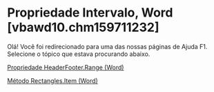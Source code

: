 
# Propriedade Intervalo, Word [vbawd10.chm159711232]

Olá! Você foi redirecionado para uma das nossas páginas de Ajuda F1. Selecione o tópico que estava procurando abaixo.

[Propriedade HeaderFooter.Range (Word)](http://msdn.microsoft.com/library/254da7c7-d553-a0f5-7f56-85bbdf9990ef%28Office.15%29.aspx)

[Método Rectangles.Item (Word)](http://msdn.microsoft.com/library/99cd8fa9-ce3b-1073-1d79-eff20b93055e%28Office.15%29.aspx)

